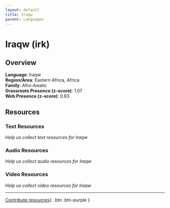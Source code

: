 ```yaml
---
layout: default
title: Iraqw
parent: Languages
---
```


# Iraqw (irk)

## Overview

**Language**: Iraqw  
**Region/Area**: Eastern Africa, Africa  
**Family**: Afro-Asiatic  
**Grassroots Presence (z-score)**: 1.07  
**Web Presence (z-score)**: 0.83  

## Resources

### Text Resources
*Help us collect text resources for Iraqw*

### Audio Resources
*Help us collect audio resources for Iraqw*

### Video Resources
*Help us collect video resources for Iraqw*

---

[Contribute resources](https://forms.office.com/e/1SfLJx3u1r){: .btn .btn-purple }
